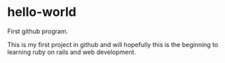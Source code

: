 # hello-world
First github program. 

This is my first project in github and will hopefully this is the beginning to learning ruby on rails and web development.
